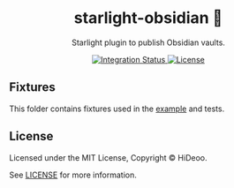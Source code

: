 <div align="center">
  <h1>starlight-obsidian 📔</h1>
  <p>Starlight plugin to publish Obsidian vaults.</p>
</div>

<div align="center">
  <a href="https://github.com/HiDeoo/starlight-obsidian/actions/workflows/integration.yml">
    <img alt="Integration Status" src="https://github.com/HiDeoo/starlight-obsidian/actions/workflows/integration.yml/badge.svg" />
  </a>
  <a href="https://github.com/HiDeoo/starlight-obsidian/blob/main/LICENSE">
    <img alt="License" src="https://badgen.net/github/license/HiDeoo/starlight-obsidian" />
  </a>
  <br />
</div>

## Fixtures

This folder contains fixtures used in the [example](../example/) and tests.

## License

Licensed under the MIT License, Copyright © HiDeoo.

See [LICENSE](https://github.com/HiDeoo/starlight-obsidian/blob/main/LICENSE) for more information.
